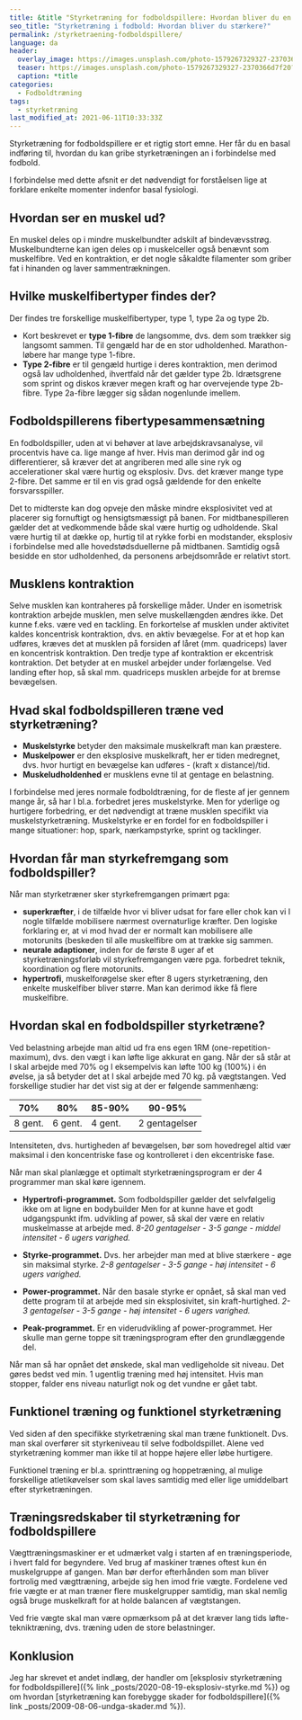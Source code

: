 ```yaml
---
title: &title "Styrketræning for fodboldspillere: Hvordan bliver du en stærkere fodboldspiller?"
seo_title: "Styrketræning i fodbold: Hvordan bliver du stærkere?"
permalink: /styrketraening-fodboldspillere/
language: da
header:
  overlay_image: https://images.unsplash.com/photo-1579267329327-2370366d7f20?ixid=MnwxMjA3fDB8MHxwaG90by1wYWdlfHx8fGVufDB8fHx8&ixlib=rb-1.2.1&auto=format&fit=crop&h=600&w=1200&q=10
  teaser: https://images.unsplash.com/photo-1579267329327-2370366d7f20?ixid=MnwxMjA3fDB8MHxwaG90by1wYWdlfHx8fGVufDB8fHx8&ixlib=rb-1.2.1&auto=format&fit=crop&h=300&w=400&q=10
  caption: *title
categories:
  - Fodboldtræning
tags:
  - styrketræning
last_modified_at: 2021-06-11T10:33:33Z
---
```

Styrketræning for fodboldspillere er et rigtig stort emne. Her får du en basal indføring til, hvordan du kan gribe styrketræningen an i forbindelse med fodbold.

I forbindelse med dette afsnit er det nødvendigt for forståelsen lige at forklare enkelte momenter indenfor basal fysiologi.

## Hvordan ser en muskel ud?

En muskel deles op i mindre muskelbundter adskilt af bindevævsstrøg. Muskelbundterne kan igen deles op i muskelceller også benævnt som muskelfibre. Ved en kontraktion, er det nogle såkaldte filamenter som griber fat i hinanden og laver sammentrækningen.

## Hvilke muskelfibertyper findes der?

Der findes tre forskellige muskelfibertyper, type 1, type 2a og type 2b.

- Kort beskrevet er **type 1-fibre** de langsomme, dvs. dem som trækker sig langsomt sammen. Til gengæld har de en stor udholdenhed. Marathon-løbere har mange type 1-fibre.
- **Type 2-fibre** er til gengæld hurtige i deres kontraktion, men derimod også lav udholdenhed, ihvertfald når det gælder type 2b. Idrætsgrene som sprint og diskos kræver megen kraft og har overvejende type 2b-fibre. Type 2a-fibre lægger sig sådan nogenlunde imellem.

## Fodboldspillerens fibertypesammensætning

En fodboldspiller, uden at vi behøver at lave arbejdskravsanalyse, vil procentvis  have ca. lige mange af hver. Hvis man derimod går ind og differentierer, så kræver det at angriberen med alle sine ryk og accelerationer skal være hurtig og eksplosiv. Dvs. det kræver mange type 2-fibre. Det samme er til en vis grad også gældende for den enkelte forsvarsspiller.

Det to midterste kan dog opveje den måske mindre eksplosivitet ved at placerer sig fornuftigt og hensigtsmæssigt på banen. For midtbanespilleren gælder det at vedkommende både skal være hurtig og udholdende. Skal være hurtig til at dække op, hurtig til at rykke forbi en modstander, eksplosiv i forbindelse med alle hovedstødsduellerne på midtbanen. Samtidig også besidde en stor udholdenhed, da personens arbejdsområde er relativt stort.

## Musklens kontraktion

Selve musklen kan kontraheres på forskellige måder. Under en isometrisk kontraktion arbejde musklen, men selve muskellængden ændres ikke. Det kunne f.eks. være ved en tackling. En forkortelse af musklen under aktivitet kaldes koncentrisk kontraktion, dvs. en aktiv bevægelse. For at et hop kan udføres, kræves det at musklen på forsiden af låret (mm. quadriceps) laver en koncentrisk kontraktion. Den tredje type af kontraktion er ekcentrisk kontraktion. Det betyder at en muskel arbejder under forlængelse. Ved landing efter hop, så skal mm. quadriceps musklen arbejde for at bremse bevægelsen.

## Hvad skal fodboldspilleren træne ved styrketræning?

- **Muskelstyrke** betyder den maksimale muskelkraft man kan præstere.
- **Muskelpower** er den eksplosive muskelkraft, her er tiden medregnet, dvs. hvor hurtigt en bevægelse kan udføres - (kraft x distance)/tid.
- **Muskeludholdenhed** er musklens evne til at gentage en belastning.

I forbindelse med jeres normale fodboldtræning, for de fleste af jer gennem mange år, så har I bl.a. forbedret jeres muskelstyrke. Men for yderlige og hurtigere forbedring, er det nødvendigt at træne musklen specifikt via muskelstyrketræning. Muskelstyrke er en fordel for en fodboldspiller i mange situationer: hop, spark, nærkampstyrke, sprint og tacklinger.

## Hvordan får man styrkefremgang som fodboldspiller?

Når man styrketræner sker styrkefremgangen primært pga:

- **superkræfter**, i de tilfælde hvor vi bliver udsat for fare eller chok kan vi I nogle tilfælde mobilisere nærmest overnaturlige kræfter. Den logiske forklaring er, at vi mod hvad der er normalt kan mobilisere alle motorunits (beskeden til alle muskelfibre om at trække sig sammen.
- **neurale adaptioner**, inden for de første 8 uger af et styrketræningsforløb vil styrkefremgangen være pga. forbedret teknik, koordination og flere motorunits.
- **hypertrofi**, muskelforøgelse sker efter 8 ugers styrketræning, den enkelte muskelfiber bliver større. Man kan derimod ikke få flere muskelfibre.

## Hvordan skal en fodboldspiller styrketræne?

Ved belastning arbejde man altid ud fra ens egen 1RM (one-repetition-maximum), dvs. den vægt i kan løfte lige akkurat en gang. Når der så står at I skal arbejde med 70% og I eksempelvis kan løfte 100 kg (100%) i én øvelse, ja så betyder det at I skal arbejde med 70 kg. på vægtstangen. Ved forskellige studier har det vist sig at der er følgende sammenhæng:

| 70% | 80% | 85-90% | 90-95% |
|-|-|-|-|
| 8 gent. | 6 gent. | 4 gent. | 2 gentagelser |

Intensiteten, dvs. hurtigheden af bevægelsen, bør som hovedregel altid vær maksimal i den koncentriske fase og kontrolleret i den ekcentriske fase.

Når man skal planlægge et optimalt styrketræningsprogram er der 4 programmer man skal køre igennem.

- **Hypertrofi-programmet.** Som fodboldspiller gælder det selvfølgelig ikke om at ligne en bodybuilder Men for at kunne have et godt udgangspunkt ifm. udvikling af power, så skal der være en relativ muskelmasse at arbejde med.
_8-20 gentagelser - 3-5 gange - middel intensitet - 6 ugers varighed._

- **Styrke-programmet.** Dvs. her arbejder man med at blive stærkere - øge sin maksimal styrke.
_2-8 gentagelser - 3-5 gange - høj intensitet - 6 ugers varighed._

- **Power-programmet.** Når den basale styrke er opnået, så skal man ved dette program til at arbejde med sin eksplosivitet, sin kraft-hurtighed.
_2-3 gentagelser - 3-5 gange - høj intensitet - 6 ugers varighed._

- **Peak-programmet.** Er en viderudvikling af power-programmet. Her skulle man gerne toppe sit træningsprogram efter den grundlæggende del.

Når man så har opnået det ønskede, skal man vedligeholde sit niveau. Det gøres bedst ved min. 1 ugentlig træning med høj intensitet. Hvis man stopper, falder ens niveau naturligt nok og det vundne er gået tabt.

## Funktionel træning og funktionel styrketræning

Ved siden af den specifikke styrketræning skal man træne funktionelt. Dvs. man skal overfører sit styrkeniveau til selve fodboldspillet. Alene ved styrketræning kommer man ikke til at hoppe højere eller løbe hurtigere.

Funktionel træning er bl.a. sprinttræning og hoppetræning, al mulige forskellige atletikøvelser som skal laves samtidig med eller lige umiddelbart efter styrketræningen.

## Træningsredskaber til styrketræning for fodboldspillere

Vægttræningsmaskiner er et udmærket valg i starten af en træningsperiode, i hvert fald for begyndere. Ved brug af maskiner trænes oftest kun én muskelgruppe af gangen. Man bør derfor efterhånden som man bliver fortrolig med vægttræning, arbejde sig hen imod frie vægte. Fordelene ved frie vægte er at man træner flere muskelgrupper samtidig, man skal nemlig også bruge muskelkraft for at holde balancen af vægtstangen.

Ved frie vægte skal man være opmærksom på at det kræver lang tids løfte-tekniktræning, dvs. træning uden de store belastninger.

## Konklusion

Jeg har skrevet et andet indlæg, der handler om [eksplosiv styrketræning for fodboldspillere]({% link _posts/2020-08-19-eksplosiv-styrke.md %}) og om hvordan [styrketræning kan forebygge skader for fodboldspillere]({% link _posts/2009-08-06-undga-skader.md %}).
